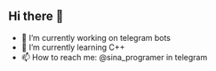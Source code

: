 ## Hi there 👋

- 🔭 I’m currently working on telegram bots
- 🌱 I’m currently learning C++
- 📫 How to reach me: @sina_programer in telegram 
